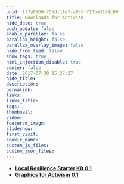 ```yaml
---
uuid: 1f7a8160-755d-11e7-a035-713ba3164c60
title: Downloads for Activism
hide_date: true
push_update: false
enable_parallax: false
parallax_height: false
parallax_overlay_image: false
hide_from_feed: false
show_tags: true
html_injection_disable: true
center: false
date: 2017-07-30 15:27:27
hide_title:
description:
permalink:
links:
links_title:
tags:
thumbnail:
video:
featured_image:
slideshow:
first_visit:
cookie_name:
custom_js_files:
custom_json_files:
---
```

* **[Local Resilience Starter Kit 0.1](https://drive.google.com/open?id=0B_xGZLnC7JjXTkt0d29MMV8wQWc)**
* **[Graphics for Activism 0.1](https://drive.google.com/open?id=0B_xGZLnC7JjXZURGbVlscWd2WHc)**